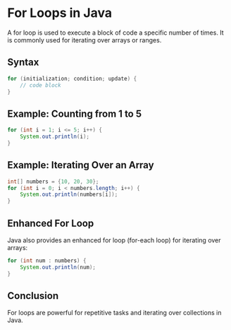 # For Loops in Java

A for loop is used to execute a block of code a specific number of times. It is commonly used for iterating over arrays or ranges.

## Syntax
```java
for (initialization; condition; update) {
    // code block
}
```

## Example: Counting from 1 to 5
```java
for (int i = 1; i <= 5; i++) {
    System.out.println(i);
}
```

## Example: Iterating Over an Array
```java
int[] numbers = {10, 20, 30};
for (int i = 0; i < numbers.length; i++) {
    System.out.println(numbers[i]);
}
```

## Enhanced For Loop
Java also provides an enhanced for loop (for-each loop) for iterating over arrays:
```java
for (int num : numbers) {
    System.out.println(num);
}
```

## Conclusion
For loops are powerful for repetitive tasks and iterating over collections in Java. 